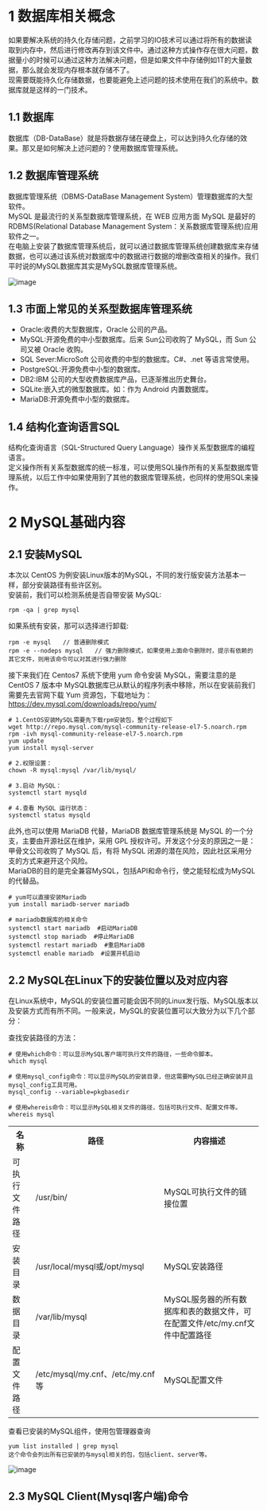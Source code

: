 <h1>1 数据库相关概念</h1>

如果要解决系统的持久化存储问题，之前学习的IO技术可以通过将所有的数据读取到内存中，然后进行修改再存到该文件中。通过这种方式操作存在很大问题，数据量小的时候可以通过这种方法解决问题，但是如果文件中存储例如1T的大量数据，那么就会发现内存根本就存储不了。<br>
现需要既能持久化存储数据，也要能避免上述问题的技术使用在我们的系统中。数据库就是这样的一门技术。<br>

<h2>1.1 数据库</h2>

数据库（DB-DataBase）就是将数据存储在硬盘上，可以达到持久化存储的效果。那又是如何解决上述问题的？使用数据库管理系统。

<h2>1.2 数据库管理系统</h2>

数据库管理系统（DBMS-DataBase Management System）管理数据库的大型软件。<br>
MySQL 是最流行的关系型数据库管理系统，在 WEB 应用方面 MySQL 是最好的 RDBMS(Relational Database Management System：关系数据库管理系统)应用软件之一。<br>
在电脑上安装了数据库管理系统后，就可以通过数据库管理系统创建数据库来存储数据，也可以通过该系统对数据库中的数据进行数据的增删改查相关的操作。我们平时说的MySQL数据库其实是MySQL数据库管理系统。<br>

![image](https://github.com/WarlockW/JAVA_Learning/assets/64346345/ad96fc62-389c-4759-b470-45963cafbd41)

<h2>1.3 市面上常见的关系型数据库管理系统</h2>

<ul>
  <li>Oracle:收费的大型数据库，Oracle 公司的产品。 </li>
  <li>MySQL:开源免费的中小型数据库。后来 Sun公司收购了 MySQL，而 Sun 公司又被 Oracle 收购。 </li>
  <li>SQL Sever:MicroSoft 公司收费的中型的数据库。C#、.net 等语言常使用。 </li>
  <li>PostgreSQL:开源免费中小型的数据库。 </li>
  <li>DB2:IBM 公司的大型收费数据库产品，已逐渐推出历史舞台。 </li>
  <li>SQLite:嵌入式的微型数据库。如：作为 Android 内置数据库。 </li>
  <li>MariaDB:开源免费中小型的数据库。 </li>
</ul>

<h2>1.4 结构化查询语言SQL</h2>

结构化查询语言（SQL-Structured Query Language）操作关系型数据库的编程语言。<br>
定义操作所有关系型数据库的统一标准，可以使用SQL操作所有的关系型数据库管理系统，以后工作中如果使用到了其他的数据库管理系统，也同样的使用SQL来操作。<br>

<h1>2 MySQL基础内容</h1>

<h2>2.1 安装MySQL</h2>
本次以 CentOS 为例安装Linux版本的MySQL，不同的发行版安装方法基本一样，部分安装路径有些许区别。<br>
安装前，我们可以检测系统是否自带安装 MySQL:<br>

```
rpm -qa | grep mysql
```

如果系统有安装，那可以选择进行卸载:<br>

```
rpm -e mysql　　// 普通删除模式
rpm -e --nodeps mysql　　// 强力删除模式，如果使用上面命令删除时，提示有依赖的其它文件，则用该命令可以对其进行强力删除
```

接下来我们在 Centos7 系统下使用 yum 命令安装 MySQL，需要注意的是 CentOS 7 版本中 MySQL数据库已从默认的程序列表中移除，所以在安装前我们需要先去官网下载 Yum 资源包，下载地址为：https://dev.mysql.com/downloads/repo/yum/ <br>

```
# 1.CentOS安装MySQL需要先下载rpm安装包，整个过程如下
wget http://repo.mysql.com/mysql-community-release-el7-5.noarch.rpm
rpm -ivh mysql-community-release-el7-5.noarch.rpm
yum update
yum install mysql-server

# 2.权限设置：
chown -R mysql:mysql /var/lib/mysql/

# 3.启动 MySQL：
systemctl start mysqld

# 4.查看 MySQL 运行状态：
systemctl status mysqld
```

此外,也可以使用 MariaDB 代替，MariaDB 数据库管理系统是 MySQL 的一个分支，主要由开源社区在维护，采用 GPL 授权许可。开发这个分支的原因之一是：甲骨文公司收购了 MySQL 后，有将 MySQL 闭源的潜在风险，因此社区采用分支的方式来避开这个风险。 <br>
MariaDB的目的是完全兼容MySQL，包括API和命令行，使之能轻松成为MySQL的代替品。 <br>

```
# yum可以直接安装Mariadb
yum install mariadb-server mariadb

# mariadb数据库的相关命令
systemctl start mariadb  #启动MariaDB
systemctl stop mariadb  #停止MariaDB
systemctl restart mariadb  #重启MariaDB
systemctl enable mariadb  #设置开机启动
```

<h2>2.2 MySQL在Linux下的安装位置以及对应内容</h2>

在Linux系统中，MySQL的安装位置可能会因不同的Linux发行版、MySQL版本以及安装方式而有所不同。一般来说，MySQL的安装位置可以大致分为以下几个部分：<br>

查找安装路径的方法：<br>

```
# 使用which命令：可以显示MySQL客户端可执行文件的路径，一些命令脚本。
which mysql

# 使用mysql_config命令：可以显示MySQL的安装目录，但这需要MySQL已经正确安装并且mysql_config工具可用。
mysql_config --variable=pkgbasedir

# 使用whereis命令：可以显示MySQL相关文件的路径，包括可执行文件、配置文件等。
whereis mysql
```

<table>  
  <tr>  
    <th>名称</th>  
    <th>路径</th>
    <th>内容描述</th>  
  </tr>  
  <tr>  
    <td>可执行文件路径</td> 
    <td>/usr/bin/</td>
    <td>MySQL可执行文件的链接位置</td>  
  </tr>  
  <tr>  
    <td>安装目录</td> 
    <td>/usr/local/mysql或/opt/mysql</td>
    <td>MySQL安装路径</td>  
  </tr>  
  <tr>  
    <td>数据目录</td> 
    <td>/var/lib/mysql</td>
    <td>MySQL服务器的所有数据库和表的数据文件，可在配置文件/etc/my.cnf文件中配置路径</td>  
  </tr> 
  <tr>  
    <td>配置文件路径</td> 
    <td>/etc/mysql/my.cnf、/etc/my.cnf等</td>
    <td>MySQL配置文件</td>  
  </tr> 
</table>

查看已安装的MySQL组件，使用包管理器查询

```
yum list installed | grep mysql
这个命令会列出所有已安装的与mysql相关的包，包括client、server等。
```

![image](https://github.com/WarlockW/JAVA_Learning/assets/64346345/a08f4e21-7ec0-48e8-af62-f03741d60526)


<h2>2.3 MySQL Client(Mysql客户端)命令</h2>

